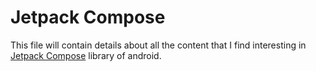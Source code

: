 # Jetpack Compose
This file will contain details about all the content that I find interesting in [Jetpack Compose](https://developer.android.com/jetpack/compose) library of android.
